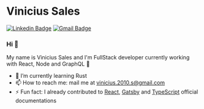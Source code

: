 # Vinicius Sales
[![Linkedin Badge](https://img.shields.io/badge/-viniciussales-blue?style=flat-square&logo=Linkedin&logoColor=white&link=https://www.linkedin.com/in/vinicius-sales/)](https://www.linkedin.com/in/vinicius-sales/)
[![Gmail Badge](https://img.shields.io/badge/-vinicius.2010.s@gmail.com-c14438?style=flat-square&logo=Gmail&logoColor=white&link=mailto:vinicius.2010.s@gmail.com)](mailto:vinicius.2010.s@gmail.com)

### Hi 👋
My name is Vinicius Sales and I'm FullStack developer currently working with React, Node and GraphQL 🚀 

- 🌱 I’m currently learning Rust
- 📫 How to reach me: mail me at [vinicius.2010.s@gmail.com](mailto:vinicius.2010.s@gmail.com)
- ⚡ Fun fact: I already contributed to [React](https://github.com/reactjs/pt-BR.reactjs.org/pull/108), [Gatsby](https://github.com/gatsbyjs/gatsby-pt-BR/pull/267) and [TypeScript](https://github.com/microsoft/TypeScript-Website/pull/964) official documentations
